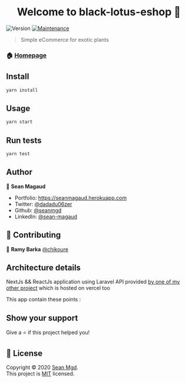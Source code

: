 <h1 align="center">Welcome to black-lotus-eshop 👋</h1>
<p>
  <img alt="Version" src="https://img.shields.io/badge/version-1-blue.svg?cacheSeconds=2592000" />
  <a href="https://github.com/seanmgd/black-lotus-eshop/graphs/commit-activity" target="_blank">
    <img alt="Maintenance" src="https://img.shields.io/badge/Maintained%3F-yes-green.svg" />
  </a>
</p>

> Simple eCommerce for exotic plants

### 🏠 [Homepage](https://blacklotus.vercel.app/)

## Install

```sh
yarn install
```

## Usage

```sh
yarn start
```

## Run tests

```sh
yarn test
```

## Author

👤 **Sean Magaud**

- Portfolio: https://seanmagaud.herokuapp.com
- Twitter: [@dadadu06zer](https://twitter.com/dadadu06zer)
- Github: [@seanmgd](https://github.com/seanmgd)
- LinkedIn: [@sean-magaud](https://linkedin.com/in/sean-magaud)

## 🤝 Contributing

👤 **Ramy Barka** [@chikoure](https://github.com/chikoure)

## Architecture details

NextJs && ReactJs application using Laravel API provided [by one of my other project](https://github.com/seanmgd/exoticplant-api) which is hosted on vercel too

This app contain these points :

## Show your support

Give a ⭐️ if this project helped you!

## 📝 License

Copyright © 2020 [Sean Mgd](https://github.com/seanmgd).<br />
This project is [MIT](https://github.com/seanmgd/sinistre-eshop/blob/master/LICENSE) licensed.

